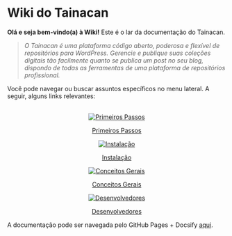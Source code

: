 # Wiki do Tainacan

**Olá e seja bem-vindo(a) à Wiki!** Este é o lar da documentação do Tainacan.

> *O Tainacan é uma plataforma código aberto, poderosa e flexível de repositórios para _WordPress_. Gerencie e publique suas coleções digitais tão facilmente quanto se publica um post no seu blog, dispondo de todas as ferramentas de uma plataforma de repositórios profissional.*

Você pode navegar ou buscar assuntos específicos no menu lateral. A seguir, alguns links relevantes:
<br>
<br>

<div class="home-row clearfix" style="text-align:center">
    <div class="home-col">
        <div class="panel home-panel">
<div class="panel-body">

[![Primeiros Passos](../_assets/images/Primeiros_passos.png ":no-zoom")](/pt-br/getting-started)

</div>
<div class="panel-heading">

[Primeiros Passos](/pt-br/getting-started)

</div>
        </div>
    </div>
    <div class="home-col">
        <div class="panel home-panel">
<div class="panel-body">

[![Instalação](../_assets/images/Instalacao_e_configuracoes.png ":no-zoom")](/pt-br/instalacao)

</div>
<div class="panel-heading">

[Instalação](/pt-br/instalacao)

</div>
        </div>
    </div>
    <div class="home-col">
        <div class="panel home-panel">
<div class="panel-body">

[![Conceitos Gerais](../_assets/images/Usando_a_plataforma.png ":no-zoom")](/pt-br/general-concepts)

</div>
<div class="panel-heading">

[Conceitos Gerais](/pt-br/general-concepts)

</div>
        </div>
    </div>
    <div class="home-col">
        <div class="panel home-panel">
<div class="panel-body">

[![Desenvolvedores](../_assets/images/Para_desenvolvedores.png ":no-zoom")](/dev/)

</div>
<div class="panel-heading">

[Desenvolvedores](/dev/)

</div>
        </div>
    </div>
</div>

A documentação pode ser navegada pelo GitHub Pages + Docsify [aqui](https://wiki.tainacan.org ":ignore").
